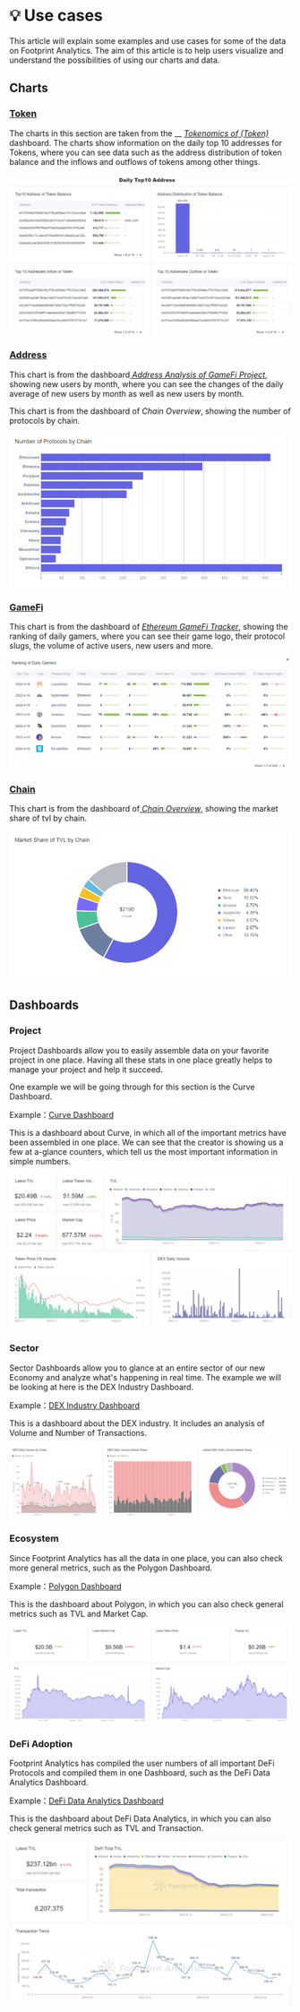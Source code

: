 # 💡 Use cases

This article will explain some examples and use cases for some of the data on Footprint Analytics. The aim of this article is to help users visualize and understand the possibilities of using our charts and data.

## Charts <a href="#_72prfi9qqxq" id="_72prfi9qqxq"></a>

### [Token](https://www.footprint.network/guest/dashboard/Tokenomics-of-\(Token\)-fp-aa971726-d7a8-4963-8001-a83a4222741e?token\_address=0x26193c7fa4354ae49ec53ea2cebc513dc39a10aa) <a href="#_3o4z98rm4vvl" id="_3o4z98rm4vvl"></a>

The charts in this section are taken from the \_\_ [_Tokenomics of (Token)_ ](https://www.footprint.network/@rogerD/Tokenomics-of-\(Token\)?token\_address=0x26193c7fa4354ae49ec53ea2cebc513dc39a10aa)dashboard. The charts show information on the daily top 10 addresses for Tokens, where you can see data such as the address distribution of token balance and the inflows and outflows of tokens among other things.

![The image above shows information on the daily top 10 addresses for Tokens in a dashboard](<.gitbook/assets/0 (9)>)

### [Address](https://www.footprint.network/guest/dashboard/Address-Analysis-of-GameFi-Project-fp-77828d1e-35bc-4b6c-90e9-7777e7c6902d?gamefi\_name=decentral-games) <a href="#_2jrhe975kffo" id="_2jrhe975kffo"></a>

This chart is from the dashboard[ _Address Analysis of GameFi Project_](https://www.footprint.network/@DeFi360/Address-Analysis-of-GameFi-Project?defi\_name=hundred\_finance), showing new users by month, where you can see the changes of the daily average of new users by month as well as new users by month.

This chart is from the dashboard of _Chain Overview_, showing the number of protocols by chain.

![The image above shows a row chart detailing the number of protocols by chain](<.gitbook/assets/2 (17)>)

### [GameFi](https://www.footprint.network/guest/dashboard/Ethereum-GameFi-Tracker-fp-60abcc01-61e2-4daf-9f90-1cf4d30e9b28?chain=Ethereum\&date\_filter=past30days) <a href="#_gu57b4mu338c" id="_gu57b4mu338c"></a>

This chart is from the dashboard of [_Ethereum GameFi Tracker_](https://www.footprint.network/@KikiSmith/Ethereum-GameFi-Tracker?chain=Ethereum\&date\_filter=past30days\&protocol\_type=GameFi), showing the ranking of daily gamers, where you can see their game logo, their protocol slugs, the volume of active users, new users and more.

![The image above shows a table of ranking for daily gamers](.gitbook/assets/3)

### [Chain](https://www.footprint.network/guest/dashboard/Chain-Overview-fp-35dfdf0f-5c59-4504-9907-7374eae92981?date\_filter=past90days) <a href="#_l94ahmnyyg4y" id="_l94ahmnyyg4y"></a>

This chart is from the dashboard of[ _Chain Overview_](https://www.footprint.network/@DamonSalvatore/Chain-Overview?date\_filter=past90days), showing the market share of tvl by chain.

![The image above shows a pie chart of the market share of tvl by chain](<.gitbook/assets/4 (5)>)

## Dashboards <a href="#_ul3ua6yxygr0" id="_ul3ua6yxygr0"></a>

### Project <a href="#_4xyszc1sohqy" id="_4xyszc1sohqy"></a>

Project Dashboards allow you to easily assemble data on your favorite project in one place. Having all these stats in one place greatly helps to manage your project and help it succeed.

One example we will be going through for this section is the Curve Dashboard.

Example：[Curve Dashboard](https://www.footprint.network/guest/dashboard/Curve-Dashboard-fp-9f4d30ce-9676-43a9-bf31-2712632b4bf1?days=past3months\~\&name=curve\&chain=Ethereum\&chain=Fantom\&chain=xDai\&chain=Polygon\&chain=Arbitrum\&chain=Avalanche\&chain=Harmony\&pool=3pool)

This is a dashboard about Curve, in which all of the important metrics have been assembled in one place. We can see that the creator is showing us a few at a-glance counters, which tell us the most important information in simple numbers.

![The image above shows a dashboard of multiple charts in one place](<.gitbook/assets/5 (9)>)

### Sector <a href="#_1gxuova099h4" id="_1gxuova099h4"></a>

Sector Dashboards allow you to glance at an entire sector of our new Economy and analyze what's happening in real time. The example we will be looking at here is the DEX Industry Dashboard.

Example：[DEX Industry Dashboard](https://www.footprint.network/guest/dashboard/DEX-Industry-Dashboard-fp-4934074b-d945-4ddd-b818-829cb37947e8?date=past60days)

This is a dashboard about the DEX industry. It includes an analysis of Volume and Number of Transactions.

![The image above shows a dashboard about the DEX Industry that updates in real time](<.gitbook/assets/6 (6)>)

### Ecosystem <a href="#_n0lv613tob6" id="_n0lv613tob6"></a>

Since Footprint Analytics has all the data in one place, you can also check more general metrics, such as the Polygon Dashboard.

Example：[Polygon Dashboard](https://www.footprint.network/guest/dashboard/Polygon-Dashboard-fp-9aefaa6b-c76c-4672-a572-cfbf3e92b935?date\_filter=2021-04-30\~)

This is the dashboard about Polygon, in which you can also check general metrics such as TVL and Market Cap.

![The image above shows a dashboard that includes general metrics you can also access](<.gitbook/assets/7 (14)>)

### DeFi **Adoption**

Footprint Analytics has compiled the user numbers of all important DeFi Protocols and compiled them in one Dashboard, such as the DeFi Data Analytics Dashboard.

Example：[DeFi Data Analytics Dashboard](https://www.footprint.network/@SimonJohnson/DeFi-data-analytics-Footprint-Network?days=past30days\&name=curve)

This is the dashboard about DeFi Data Analytics, in which you can also check general metrics such as TVL and Transaction.

![](<.gitbook/assets/image (55).png>)
